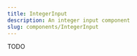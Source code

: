 ```yaml
---
title: IntegerInput
description: An integer input component
slug: components/IntegerInput
---
```


TODO
